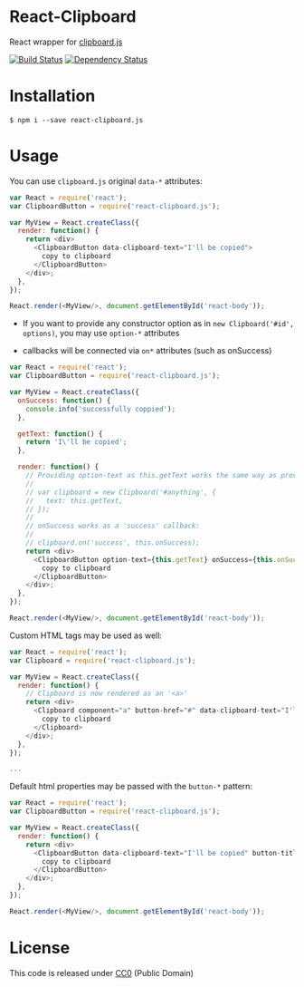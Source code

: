 # React-Clipboard

React wrapper for [clipboard.js](http://zenorocha.github.io/clipboard.js/)

[![Build
Status](https://travis-ci.org/nihey/react-clipboard.js.svg)](https://travis-ci.org/nihey/react-clipboard.js)
[![Dependency
Status](https://david-dm.org/nihey/react-clipboard.js.png)](https://david-dm.org/nihey/react-clipboard.js)

# Installation
```
$ npm i --save react-clipboard.js
```

# Usage
You can use `clipboard.js` original `data-*` attributes:
```javascript
var React = require('react');
var ClipboardButton = require('react-clipboard.js');

var MyView = React.createClass({
  render: function() {
    return <div>
      <ClipboardButton data-clipboard-text="I'll be copied">
        copy to clipboard
      </ClipboardButton>
    </div>;
  },
});

React.render(<MyView/>, document.getElementById('react-body'));
```

- If you want to provide any constructor option as in `new Clipboard('#id', options)`,
  you may use `option-*` attributes

- callbacks will be connected via `on*` attributes (such as onSuccess)
```javascript
var React = require('react');
var ClipboardButton = require('react-clipboard.js');

var MyView = React.createClass({
  onSuccess: function() {
    console.info('successfully coppied');
  },

  getText: function() {
    return 'I\'ll be copied';
  },

  render: function() {
    // Providing option-text as this.getText works the same way as providing:
    //
    // var clipboard = new Clipboard('#anything', {
    //   text: this.getText,
    // });
    //
    // onSuccess works as a 'success' callback:
    //
    // clipboard.on('success', this.onSuccess);
    return <div>
      <ClipboardButton option-text={this.getText} onSuccess={this.onSuccess}>
        copy to clipboard
      </ClipboardButton>
    </div>;
  },
});

React.render(<MyView/>, document.getElementById('react-body'));
```

Custom HTML tags may be used as well:
```javascript
var React = require('react');
var Clipboard = require('react-clipboard.js');

var MyView = React.createClass({
  render: function() {
    // Clipboard is now rendered as an '<a>'
    return <div>
      <Clipboard component="a" button-href="#" data-clipboard-text="I'll be copied">
        copy to clipboard
      </Clipboard>
    </div>;
  },
});

...
```

Default html properties may be passed with the `button-*` pattern:
```javascript
var React = require('react');
var ClipboardButton = require('react-clipboard.js');

var MyView = React.createClass({
  render: function() {
    return <div>
      <ClipboardButton data-clipboard-text="I'll be copied" button-title="I'm a tooltip">
        copy to clipboard
      </ClipboardButton>
    </div>;
  },
});

React.render(<MyView/>, document.getElementById('react-body'));
```

# License

This code is released under
[CC0](http://creativecommons.org/publicdomain/zero/1.0/) (Public Domain)
